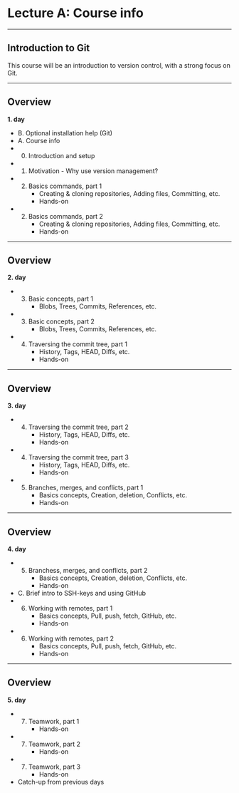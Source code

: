# Lecture A: Course info

<!-- .slide: data-background="#ffffff" -->


---

## Introduction to Git

<!-- .slide: style="font-size: 30px;" -->

This course will be an introduction to version control, with a strong focus on Git.

---

## Overview

<!-- .slide: style="font-size: 24px;" -->

**1. day**
* B. Optional installation help (Git)
* A. Course info
* 0. Introduction and setup
* 1. Motivation - Why use version management?
* 2. Basics commands, part 1
     - Creating & cloning repositories, Adding files, Committing, etc.
     - Hands-on
* 2. Basics commands, part 2
     - Creating & cloning repositories, Adding files, Committing, etc.
     - Hands-on

---

## Overview

<!-- .slide: style="font-size: 24px;" -->

**2. day**
* 3. Basic concepts, part 1
     - Blobs, Trees, Commits, References, etc. 
* 3. Basic concepts, part 2
     - Blobs, Trees, Commits, References, etc. 
* 4. Traversing the commit tree, part 1
     - History, Tags, HEAD, Diffs, etc. 
     - Hands-on

---

## Overview

<!-- .slide: style="font-size: 24px;" -->

**3. day**
* 4. Traversing the commit tree, part 2
     - History, Tags, HEAD, Diffs, etc. 
     - Hands-on
* 4. Traversing the commit tree, part 3
     - History, Tags, HEAD, Diffs, etc. 
     - Hands-on
* 5. Branches, merges, and conflicts, part 1
     - Basics concepts, Creation, deletion, Conflicts, etc. 
     - Hands-on

---

## Overview

<!-- .slide: style="font-size: 24px;" -->

**4. day**
* 5. Branchess, merges, and conflicts, part 2
     - Basics concepts, Creation, deletion, Conflicts, etc. 
     - Hands-on
* C. Brief intro to SSH-keys and using GitHub
* 6. Working with remotes, part 1
     - Basics concepts, Pull, push, fetch, GitHub, etc. 
     - Hands-on
* 6. Working with remotes, part 2
     - Basics concepts, Pull, push, fetch, GitHub, etc. 
     - Hands-on

---

## Overview

<!-- .slide: style="font-size: 24px;" -->

**5. day**
* 7. Teamwork, part 1
     - Hands-on
* 7. Teamwork, part 2
     - Hands-on
* 7. Teamwork, part 3
     - Hands-on
* Catch-up from previous days
